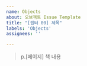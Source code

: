 ```yaml
---
name: Objects
about: 오브젝트 Issue Template
title: "[챕터 00] 제목"
labels: 'Objects'
assignees: ''

---
```


> p.[페이지] 책 내용
